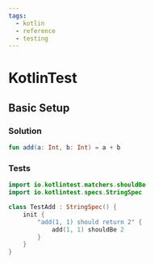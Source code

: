 ```yaml
---
tags:
  - kotlin
  - reference
  - testing
---
```


# KotlinTest

## Basic Setup

### Solution

```kotlin
fun add(a: Int, b: Int) = a + b
```

### Tests

```kotlin
import io.kotlintest.matchers.shouldBe
import io.kotlintest.specs.StringSpec

class TestAdd : StringSpec() {
    init {
        "add(1, 1) should return 2" {
            add(1, 1) shouldBe 2
        }
    }
}
```

<!--
TODO: Finish this reference
TODO: Add tutorial and link to it
TODO: Add any recipes and link to them
-->
